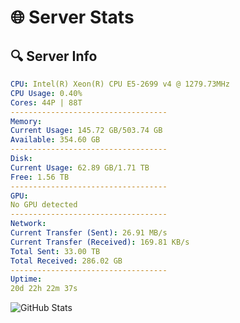 # 🌐 Server Stats
## 🔍 Server Info
```yaml
CPU: Intel(R) Xeon(R) CPU E5-2699 v4 @ 1279.73MHz
CPU Usage: 0.40%
Cores: 44P | 88T
-----------------------------------
Memory:
Current Usage: 145.72 GB/503.74 GB
Available: 354.60 GB
-----------------------------------
Disk:
Current Usage: 62.89 GB/1.71 TB
Free: 1.56 TB
-----------------------------------
GPU:
No GPU detected
-----------------------------------
Network:
Current Transfer (Sent): 26.91 MB/s
Current Transfer (Received): 169.81 KB/s
Total Sent: 33.00 TB
Total Received: 286.02 GB
-----------------------------------
Uptime:
20d 22h 22m 37s
```
![GitHub Stats](https://img.shields.io/badge/Updated-2025-03-28_19:45:26-blue)